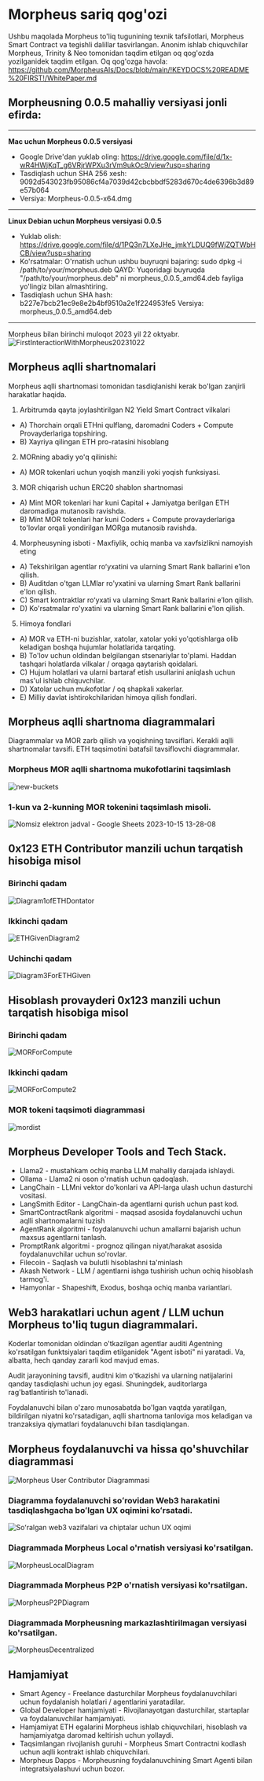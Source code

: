 # Morpheus sariq qog'ozi

Ushbu maqolada Morpheus to'liq tugunining texnik tafsilotlari, Morpheus Smart Contract va tegishli dalillar tasvirlangan.
Anonim ishlab chiquvchilar Morpheus, Trinity & Neo tomonidan taqdim etilgan oq qog'ozda yozilganidek taqdim etilgan. Oq qog'ozga havola: https://github.com/MorpheusAIs/Docs/blob/main/!KEYDOCS%20README%20FIRST!/WhitePaper.md

## Morpheusning 0.0.5 mahalliy versiyasi jonli efirda:
---------
**Mac uchun Morpheus 0.0.5 versiyasi**
- Google Drive'dan yuklab oling: https://drive.google.com/file/d/1x-wR4HWjKqT_g6VRjrWPXu3rVm9ukOc9/view?usp=sharing
- Tasdiqlash uchun SHA 256 xesh: 9092d543023fb95086cf4a7039d42cbcbbdf5283d670c4de6396b3d89e57b064
- Versiya: Morpheus-0.0.5-x64.dmg

---------
**Linux Debian uchun Morpheus versiyasi 0.0.5**
- Yuklab olish: https://drive.google.com/file/d/1PQ3n7LXeJHe_jmkYLDUQ9fWjZQTWbHCB/view?usp=sharing
- Ko'rsatmalar: O'rnatish uchun ushbu buyruqni bajaring:
sudo dpkg -i /path/to/your/morpheus.deb
QAYD: Yuqoridagi buyruqda "/path/to/your/morpheus.deb" ni morpheus_0.0.5_amd64.deb fayliga yo'lingiz bilan almashtiring.
- Tasdiqlash uchun SHA hash:
b227e7bcb21ec9e8e2b4bf9510a2e1f224953fe5
Versiya: morpheus_0.0.5_amd64.deb
---------

Morpheus bilan birinchi muloqot 2023 yil 22 oktyabr.
![FirstInteractionWithMorpheus20231022](https://github.com/MorpheusAIs/Morpheus/assets/1563345/35509f3a-4346-4f58-bb60-f7881fd10f7e)

## Morpheus aqlli shartnomalari
Morpheus aqlli shartnomasi tomonidan tasdiqlanishi kerak bo'lgan zanjirli harakatlar haqida.

1. Arbitrumda qayta joylashtirilgan N2 Yield Smart Contract vilkalari
- A) Thorchain orqali ETHni qulflang, daromadni Coders + Compute Provayderlariga topshiring.
- B) Xayriya qilingan ETH pro-ratasini hisoblang

2. MORning abadiy yo'q qilinishi:
- A) MOR tokenlari uchun yoqish manzili yoki yoqish funksiyasi.

3. MOR chiqarish uchun ERC20 shablon shartnomasi
- A) Mint MOR tokenlari har kuni Capital + Jamiyatga berilgan ETH daromadiga mutanosib ravishda.
- B) Mint MOR tokenlari har kuni Coders + Compute provayderlariga to'lovlar orqali yondirilgan MORga mutanosib ravishda.

4. Morpheusyning isboti - Maxfiylik, ochiq manba va xavfsizlikni namoyish eting
- A) Tekshirilgan agentlar roʻyxatini va ularning Smart Rank ballarini eʼlon qilish.
- B) Auditdan o'tgan LLMlar ro'yxatini va ularning Smart Rank ballarini e'lon qilish.
- C) Smart kontraktlar roʻyxati va ularning Smart Rank ballarini eʼlon qilish.
- D) Ko'rsatmalar ro'yxatini va ularning Smart Rank ballarini e'lon qilish.

5. Himoya fondlari
- A) MOR va ETH-ni buzishlar, xatolar, xatolar yoki yo'qotishlarga olib keladigan boshqa hujumlar holatlarida tarqating.
- B) To'lov uchun oldindan belgilangan stsenariylar to'plami. Haddan tashqari holatlarda vilkalar / orqaga qaytarish qoidalari.
- C) Hujum holatlari va ularni bartaraf etish usullarini aniqlash uchun mas'ul ishlab chiquvchilar.
- D) Xatolar uchun mukofotlar / oq shapkali xakerlar.
- E) Milliy davlat ishtirokchilaridan himoya qilish fondlari.

## Morpheus aqlli shartnoma diagrammalari
Diagrammalar va MOR zarb qilish va yoqishning tavsiflari.
Kerakli aqlli shartnomalar tavsifi.
ETH taqsimotini batafsil tavsiflovchi diagrammalar.

### Morpheus MOR aqlli shartnoma mukofotlarini taqsimlash
![new-buckets](https://github.com/SmartAgentProtocol/SmartAgents/assets/76454555/cd57bae7-2a56-4a55-bf3e-1f810f3fba9c)

### 1-kun va 2-kunning MOR tokenini taqsimlash misoli.
![Nomsiz elektron jadval - Google Sheets 2023-10-15 13-28-08](https://github.com/MorpheusAIs/Morpheus/assets/76454555/6ff7869d-bbd6-46b5-8673-6059b15)

## 0x123 ETH Contributor manzili uchun tarqatish hisobiga misol

### Birinchi qadam
![Diagram1ofETHDontator](https://github.com/SmartAgentProtocol/SmartAgents/assets/1563345/fead528c-d628-449e-a3a3-2f53904f4a3d)

### Ikkinchi qadam
![ETHGivenDiagram2](https://github.com/MorpheusAIs/Morpheus/assets/1563345/915020e8-d342-48bc-85ee-367de0325680)

### Uchinchi qadam
![Diagram3ForETHGiven](https://github.com/MorpheusAIs/Morpheus/assets/1563345/a3f455af-56de-4c6b-9688-5b9e91673e5a)

## Hisoblash provayderi 0x123 manzili uchun tarqatish hisobiga misol

### Birinchi qadam
![MORForCompute](https://github.com/SmartAgentProtocol/SmartAgents/assets/1563345/bef69c69-0420-441f-97f0-7e8195844f57)

### Ikkinchi qadam
![MORForCompute2](https://github.com/SmartAgentProtocol/SmartAgents/assets/1563345/a6f30da5-5441-4f0a-be80-c5798f5920cd)

### MOR tokeni taqsimoti diagrammasi
![mordist](https://github.com/MorpheusAIs/Morpheus/assets/76454555/4157efe7-6abf-404a-87f9-a8dc76cd4799)

## Morpheus Developer Tools and Tech Stack.
- Llama2 - mustahkam ochiq manba LLM mahalliy darajada ishlaydi.
- Ollama - Llama2 ni oson o'rnatish uchun qadoqlash.
- LangChain - LLMni vektor do'konlari va API-larga ulash uchun dasturchi vositasi.
- LangSmith Editor - LangChain-da agentlarni qurish uchun past kod.
- SmartContractRank algoritmi - maqsad asosida foydalanuvchi uchun aqlli shartnomalarni tuzish
- AgentRank algoritmi - foydalanuvchi uchun amallarni bajarish uchun maxsus agentlarni tanlash.
- PromptRank algoritmi - prognoz qilingan niyat/harakat asosida foydalanuvchilar uchun so'rovlar.
- Filecoin - Saqlash va bulutli hisoblashni ta'minlash
- Akash Network - LLM / agentlarni ishga tushirish uchun ochiq hisoblash tarmog'i.
- Hamyonlar - Shapeshift, Exodus, boshqa ochiq manba variantlari.

## Web3 harakatlari uchun agent / LLM uchun Morpheus to'liq tugun diagrammalari.
Koderlar tomonidan oldindan o'tkazilgan agentlar auditi Agentning ko'rsatilgan funktsiyalari taqdim etilganidek "Agent isboti" ni yaratadi. Va, albatta, hech qanday zararli kod mavjud emas.

Audit jarayonining tavsifi, auditni kim o'tkazishi va ularning natijalarini qanday tasdiqlashi uchun joy egasi. Shuningdek, auditorlarga rag'batlantirish to'lanadi.

Foydalanuvchi bilan o'zaro munosabatda bo'lgan vaqtda yaratilgan, bildirilgan niyatni ko'rsatadigan, aqlli shartnoma tanloviga mos keladigan va tranzaksiya qiymatlari foydalanuvchi bilan tasdiqlangan.

## Morpheus foydalanuvchi va hissa qo'shuvchilar diagrammasi
![Morpheus User Contributor Diagrammasi](https://github.com/MorpheusAIs/Morpheus/assets/1563345/2cff8d70-c116-472f-a431-8a82bfa22f9b)

### Diagramma foydalanuvchi soʻrovidan Web3 harakatini tasdiqlashgacha boʻlgan UX oqimini koʻrsatadi.
![Soʻralgan web3 vazifalari va chiptalar uchun UX oqimi](https://github.com/MorpheusAIs/Morpheus/assets/76454555/942b20fb-d67e-4a57-af2c-cd24a89690a5)

### Diagrammada Morpheus Local o'rnatish versiyasi ko'rsatilgan.
![MorpheusLocalDiagram](https://github.com/SmartAgentProtocol/SmartAgents/assets/1563345/a0564914-cddb-42e4-b0f4-8c2310db6a66)

### Diagrammada Morpheus P2P o'rnatish versiyasi ko'rsatilgan.
![MorpheusP2PDiagram](https://github.com/SmartAgentProtocol/SmartAgents/assets/1563345/a7eeb31f-3d38-4233-a45f-e9b91ad84ba2)

### Diagrammada Morpheusning markazlashtirilmagan versiyasi ko'rsatilgan.
![MorpheusDecentralized](https://github.com/SmartAgentProtocol/SmartAgents/assets/1563345/1699f2de-cc18-42e8-a05c-32b3307baa20)

## Hamjamiyat
- Smart Agency - Freelance dasturchilar Morpheus foydalanuvchilari uchun foydalanish holatlari / agentlarini yaratadilar.
- Global Developer hamjamiyati - Rivojlanayotgan dasturchilar, startaplar va foydalanuvchilar hamjamiyati.
- Hamjamiyat ETH egalarini Morpheus ishlab chiquvchilari, hisoblash va hamjamiyatga daromad keltirish uchun yollaydi.
- Taqsimlangan rivojlanish guruhi - Morpheus Smart Contractni kodlash uchun aqlli kontrakt ishlab chiquvchilari.
- Morpheus Dapps - Morpheusning foydalanuvchining Smart Agenti bilan integratsiyalashuvi uchun bozor.
